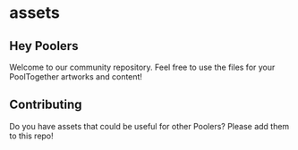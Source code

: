 # assets
## Hey Poolers
Welcome to our community repository.
Feel free to use the files for your PoolTogether artworks and content!

## Contributing
Do you have assets that could be useful for other Poolers? Please add them to this repo! 
